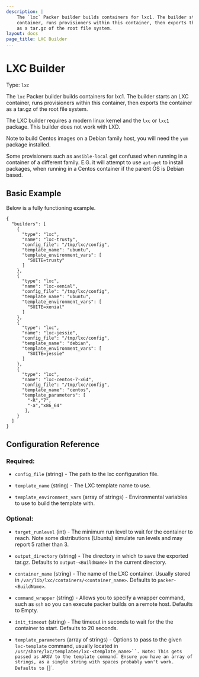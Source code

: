 ```yaml
---
description: |
    The `lxc` Packer builder builds containers for lxc1. The builder starts an LXC
    container, runs provisioners within this container, then exports the container
    as a tar.gz of the root file system.
layout: docs
page_title: LXC Builder
...
```


# LXC Builder

Type: `lxc`

The `lxc` Packer builder builds containers for lxc1. The builder starts an LXC
container, runs provisioners within this container, then exports the container
as a tar.gz of the root file system.

The LXC builder requires a modern linux kernel and the `lxc` or `lxc1` package.
This builder does not work with LXD.

Note to build Centos images on a Debian family host, you will need the `yum` package installed.

Some provisioners such as `ansible-local` get confused when running in a container of a different family.
E.G. it will attempt to use `apt-get` to install packages, when running in a Centos container if the parent OS is Debian based.

## Basic Example

Below is a fully functioning example. 

``` {.javascript}
{
  "builders": [
    {
      "type": "lxc",
      "name": "lxc-trusty",
      "config_file": "/tmp/lxc/config",
      "template_name": "ubuntu",
      "template_environment_vars": [
        "SUITE=trusty"
      ]
    },
    {
      "type": "lxc",
      "name": "lxc-xenial",
      "config_file": "/tmp/lxc/config",
      "template_name": "ubuntu",
      "template_environment_vars": [
        "SUITE=xenial"
      ]
    },
    {
      "type": "lxc",
      "name": "lxc-jessie",
      "config_file": "/tmp/lxc/config",
      "template_name": "debian",
      "template_environment_vars": [
        "SUITE=jessie"
      ]
    },
    {
      "type": "lxc",
      "name": "lxc-centos-7-x64",
      "config_file": "/tmp/lxc/config",
      "template_name": "centos",
      "template_parameters": [
        "-R","7",
        "-a","x86_64"
       ],
    }
  ]
}
```

## Configuration Reference

### Required:

-  `config_file` (string) - The path to the lxc configuration file.

-  `template_name` (string) - The LXC template name to use.

-  `template_environment_vars` (array of strings) - Environmental variables to use to build the template with.

### Optional:

-  `target_runlevel` (int) - The minimum run level to wait for the container to reach. Note some distributions (Ubuntu) simulate run levels and may report 5 rather than 3.

-  `output_directory` (string) - The directory in which to save the exported tar.gz. Defaults to `output-<BuildName>` in the current directory.

-  `container_name` (string) - The name of the LXC container. Usually stored in `/var/lib/lxc/containers/<container_name>`. Defaults to `packer-<BuildName>`.

-  `command_wrapper` (string) - Allows you to specify a wrapper command, such as `ssh` so you can execute packer builds on a remote host. Defaults to Empty.

-  `init_timeout` (string) - The timeout in seconds to wait for the the container to start. Defaults to 20 seconds.

-  `template_parameters` (array of strings) - Options to pass to the given `lxc-template` command, usually located in `/usr/share/lxc/templates/lxc-<template_name>``. Note: This gets passed as ARGV to the template command. Ensure you have an array of strings, as a single string with spaces probably won't work. Defaults to `[]`.

